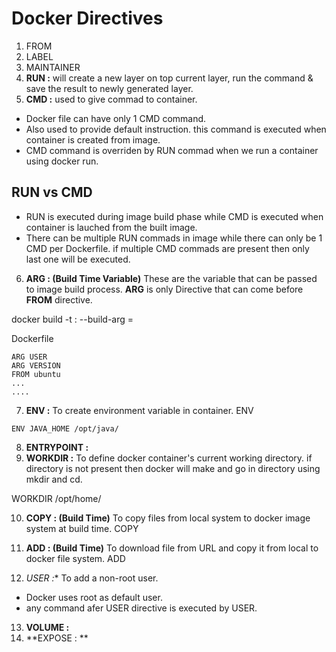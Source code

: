 # Docker Directives

1. FROM
2. LABEL
3. MAINTAINER
4. **RUN :** will create a new layer on top current layer, run the command & save the result to newly generated layer.
5. **CMD :** used to give commad to container.
- Docker file can have only 1 CMD command.
- Also used to provide default instruction. this command is executed when container is created from image.
- CMD command is overriden by RUN commad when we run a container using docker run.

## RUN vs CMD

- RUN is executed during image build phase while CMD is executed when container is lauched from the built image.
- There can be multiple RUN commads in image while there can only be 1 CMD per Dockerfile. if multiple CMD commads are present then only last one will be executed.

6. **ARG : (Build Time Variable)** These are the variable that can be passed to image build process. **ARG** is only Directive that can come before **FROM** directive.

docker build -t <image>:<tag> --build-arg <variable>=<value>

Dockerfile

```
ARG USER
ARG VERSION
FROM ubuntu
...
....
```

7. **ENV :** To create environment variable in container.
ENV <KEY> <VALUE>
```
ENV JAVA_HOME /opt/java/
```
8. **ENTRYPOINT :**
9. **WORKDIR :** To define docker container's current working directory. if directory is not present then docker will make and go in directory using mkdir and cd.

WORKDIR /opt/home/

10. **COPY : (Build Time)** To copy files from local system to docker image system at build time.
COPY <source> <destination>

11. **ADD : (Build Time)**  To  download file from URL and copy it from local to docker file system.
ADD <source> <destnation>

12. *USER :** To add a non-root user.
- Docker uses root as default user.
- any command afer USER directive is executed by USER.

13. **VOLUME :**
14. **EXPOSE : **

    
